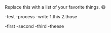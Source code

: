 Replace this with a list of your favorite things.
:smile:


-test
-process
-write
  1.this
  2.those
 
 
-first
-second
  -third
   -theese
 
